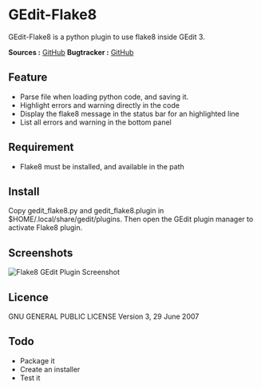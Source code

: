 GEdit-Flake8
============

GEdit-Flake8 is a python plugin to use flake8 inside GEdit 3.

**Sources :** [GitHub](http://github.com/khertan/gedit-flake8)
**Bugtracker :** [GitHub](http://github.com/khertan/gedit-flake8/issues)

Feature
-------
* Parse file when loading python code, and saving it.
* Highlight errors and warning directly in the code
* Display the flake8 message in the status bar for an highlighted line
* List all errors and warning in the bottom panel

Requirement
-----------
* Flake8 must be installed, and available in the path

Install
-------
Copy gedit_flake8.py and gedit_flake8.plugin in $HOME/.local/share/gedit/plugins. Then open the GEdit plugin manager to activate Flake8 plugin.

Screenshots
-----------

![Flake8 GEdit Plugin Screenshot](http://khertan.net/medias/gedit-flake8_screenshot.png)

Licence
-------

GNU GENERAL PUBLIC LICENSE Version 3, 29 June 2007

Todo
----

* Package it
* Create an installer
* Test it
